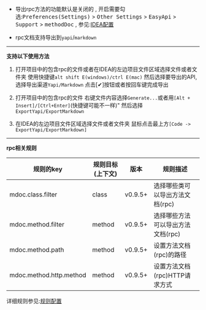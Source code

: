 - 导出rpc方法的功能默认是关闭的 , 开启需要勾选:<kbd>Preferences(Settings)</kbd> > <kbd>Other Settings</kbd> > <kbd>EasyApi</kbd> > <kbd>Support</kbd> > <kbd>methodDoc</kbd> , 参见:[IDEA配置](/setting/ide-setting.html)

- rpc文档支持导出到`yapi`/`markdown`

----

**支持以下使用方法**

1. 打开项目中的包含rpc的文件或者在IDEA的左边项目文件区域选择文件或者文件夹
    使用快捷键`alt shift E(windows)/ctrl E(mac)`
    然后选择要导出的API,选择导出渠道`Yapi/Markdown`
    点击[✔]按钮或者按回车键完成导出
    
2. 打开项目中的包含rpc的文件
    右键文件内容选择`Generate...`或者用`[Alt + Insert]/[Ctrl+Enter]`(快捷键可能不一样)"
    然后选择`ExportYapi/ExportMarkdown`

3. 在IDEA的左边项目文件区域选择文件或者文件夹
    鼠标点击最上方`[Code -> ExportYapi/ExportMarkdown]`

---

**rpc相关规则**

| 规则的key | 规则目标(上下文) | 版本 | 规则描述 |
| ------------ | ------------ | ------------ |------------ |
| mdoc.class.filter | class | v0.9.5+ | 选择哪些类可以导出方法文档(rpc) |
| mdoc.method.filter | method | v0.9.5+ | 选择哪些方法可以导出方法文档(rpc) |
| mdoc.method.path | method | v0.9.5+ | 设置方法文档(rpc)的路径 |
| mdoc.method.http.method | method | v0.9.5+ | 设置方法文档(rpc)HTTP请求方式 |

详细规则参见:[规则配置](/setting/config-rule.html)